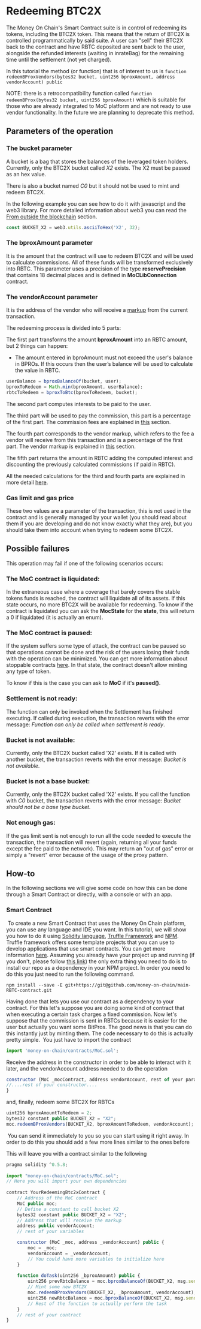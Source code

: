 # Redeeming BTC2X

The Money On Chain's Smart Contract suite is in control of redeeming its tokens, including the BTC2X token. This means that the return of BTC2X is controlled programmatically by said suite. ​A user can "sell" their BTC2X back to the contract and have RBTC deposited are sent back to the user, alongside the refunded interests (waiting in inrateBag) for the remaining time until the settlement (not yet charged).

In this tutorial the method (or function) that is of interest to us is `function redeemBProxVendors(bytes32 bucket, uint256 bproxAmount, address vendorAccount) public`

NOTE: there is a retrocompatibility function called `function redeemBProx(bytes32 bucket, uint256 bproxAmount)` which is suitable for those who are already integrated to MoC platform and are not ready to use vendor functionality. In the future we are planning to deprecate this method.

## Parameters of the operation

### The bucket parameter

A bucket is a bag that stores the balances of the leveraged token holders. Currently, only the BTC2X bucket called _X2_ exists. The X2 must be passed as an hex value.

There is also a bucket named _C0_ but it should not be used to mint and redeem BTC2X.

In the following example you can see how to do it with javascript and the web3 library. For more detailed information about web3 you can read the [From outside the blockchain](from-outside-the-blockchain.md) section.

```js
const BUCKET_X2 = web3.utils.asciiToHex('X2', 32);
```

### The bproxAmount parameter

It is the amount that the contract will use to redeem BTC2X and will be used to calculate commissions. All of these funds will be transformed exclusively into RBTC.
This parameter uses a precision of the type **reservePrecision** that contains 18 decimal places and is defined in **MoCLibConnection** contract.

### The vendorAccount parameter

It is the address of the vendor who will receive a [markup](vendors.md#markup) from the current transaction.


The redeeming process is divided into 5 parts:

The first part transforms the amount **bproxAmount** into an RBTC amount, but 2 things can happen:

- The amount entered in bproAmount must not exceed the user's balance in BPROs. If this occurs then the user’s balance will be used to calculate the value in RBTC.

```js
userBalance = bproxBalanceOf(bucket, user);
bproxToRedeem = Math.min(bproxAmount, userBalance);
rbtcToRedeem = bproxToBtc(bproxToRedeem, bucket);
```

The second part computes interests to be paid to the user.

The third part will be used to pay the commission, this part is a percentage of the first part. The commission fees are explained in [this](commission-fees-values.md) section.

The fourth part corresponds to the vendor markup, which refers to the fee a vendor will receive from this transaction and is a percentage of the first part. The vendor markup is explained in [this](vendors.md#markup) section.

The fifth part returns the amount in RBTC adding the computed interest and discounting the previously calculated commissions (if paid in RBTC).

All the needed calculations for the third and fourth parts are explained in more detail [here](fees-calculation.md).

### Gas limit and gas price

These two values are a parameter of the transaction, this is not used in the contract and is generally managed by your wallet (you should read about them if you are developing and do not know exactly what they are), but you should take them into account when trying to redeem some BTC2X.

## Possible failures

This operation may fail if one of the following scenarios occurs:

### The MoC contract is liquidated:

In the extraneous case where a coverage that barely covers the stable tokens funds is reached, the contract will liquidate all of its assets. If this state occurs, no more BTC2X will be available for redeeming.
To know if the contract is liquidated you can ask the **MocState** for the **state**, this will return a 0 if liquidated (it is actually an enum).

### The MoC contract is paused:

If the system suffers some type of attack, the contract can be paused so that operations cannot be done and the risk of the users losing their funds with the operation can be minimized. You can get more information about stoppable contracts [here](https://github.com/money-on-chain/Areopagus-Governance/blob/develop/contracts/Stopper/Stoppable.sol). In that state, the contract doesn't allow minting any type of token.

To know if this is the case you can ask to **MoC** if it's **paused()**.

### Settlement is not ready:

The function can only be invoked when the Settlement has finished executing. If called during execution, the transaction reverts with the error message: _Function can only be called when settlement is ready_.

### Bucket is not available:

Currently, only the BTC2X bucket called 'X2' exists. If it is called with another bucket, the transaction reverts with the error message: _Bucket is not available_.

### Bucket is not a base bucket:

Currently, only the BTC2X bucket called 'X2' exists. If you call the function with _C0_ bucket, the transaction reverts with the error message: _Bucket should not be a base type bucket_.

### Not enough gas:

If the gas limit sent is not enough to run all the code needed to execute the transaction, the transaction will revert (again, returning all your funds except the fee paid to the network). This may return an "out of gas" error or simply a "revert" error because of the usage of the proxy pattern.

## How-to

In the following sections we will give some code on how this can be done through a Smart Contract or directly, with a console or with an app.
​

### Smart Contract​

​
To create a new Smart Contract that uses the Money On Chain platform, you can use any language and IDE you want. In this tutorial, we will show you how to do it using [Solidity language](https://solidity.readthedocs.io/en/v0.5.8/), [Truffle Framework](https://www.trufflesuite.com/) and [NPM](https://www.npmjs.com/).
Truffle framework offers some template projects that you can use to develop applications that use smart contracts. You can get more information [here](https://www.trufflesuite.com/boxes).
Assuming you already have your project up and running (if you don't, please follow [this link](../rationale/getting-started.md)) the only extra thing you need to do is to install our repo as a dependency in your NPM project. In order you need to do this you just need to run the following command.
​

```
npm install --save -E git+https://git@github.com/money-on-chain/main-RBTC-contract.git
```

Having done that lets you use our contract as a dependency to your contract. For this let's suppose you are doing some kind of contract that when executing a certain task charges a fixed commission. Now let's suppose that the commission is sent in RBTCs because it is easier for the user but actually you want some BitPros. The good news is that you can do this instantly just by minting them. The code necessary to do this is actually pretty simple.
​
You just have to import the contract
​

```js
import 'money-on-chain/contracts/MoC.sol';
```

Receive the address in the constructor in order to be able to interact with it later, and the vendorAccount address needed to do the operation

```js
constructor (MoC _mocContract, address vendorAccount, rest of your params...) {
//....rest of your constructor....
}
```

​and, finally, redeem some BTC2X for RBTCs
​

```js
uint256 bproxAmountToRedeem = 2;
bytes32 constant public BUCKET_X2 = "X2";
moc.redeemBProxVendors(BUCKET_X2, bproxAmountToRedeem, vendorAccount);
```
​
You can send it immediately to you so you can start using it right away. In order to do this you should add a few more lines similar to the ones before

This will leave you with a contract similar to the following
​
​

```js
pragma solidity ^0.5.8;
​
import "money-on-chain/contracts/MoC.sol";
// Here you will import your own dependencies
​
contract YourRedeemingBtc2xContract {
    // Address of the MoC contract
    MoC public moc;
    // Define a constant to call bucket X2
​    bytes32 constant public BUCKET_X2 = "X2";
    // Address that will receive the markup
    address public vendorAccount;
    // rest of your variables

    constructor (MoC _moc, address _vendorAccount) public {
        moc = _moc;
        vendorAccount = _vendorAccount;
        // You could have more variables to initialize here
    }
​
    function doTask(uint256 _bproxAmount) public {
        uint256 prevRbtcBalance = moc.bproxBalanceOf(BUCKET_X2, msg.sender);
        // Mint some new BTC2X
        moc.redeemBProxVendors(BUCKET_X2, _bproxAmount, vendorAccount);
        uint256 newRbtcBalance = moc.bproxBalanceOf(BUCKET_X2, msg.sender);
        // Rest of the function to actually perform the task
    }
    // rest of your contract
}
```
